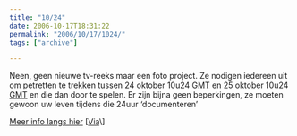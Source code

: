 ```yaml
---
title: "10/24"
date: 2006-10-17T18:31:22
permalink: "2006/10/17/1024/"
tags: ["archive"]

---
```

Neen, geen nieuwe tv-reeks maar een foto project. Ze nodigen iedereen uit om petretten te trekken tussen 24 oktober 10u24 [GMT](http://wwp.greenwichmeantime.com/ "http://wwp.greenwichmeantime.com/") en 25 oktober 10u24 [GMT](http://wwp.greenwichmeantime.com/ "http://wwp.greenwichmeantime.com/") en die dan door te spelen. Er zijn bijna geen beperkingen, ze moeten gewoon uw leven tijdens die 24uur ‘documenteren’

[Meer info langs hier](http://www.wrkshy.net/1024/1024.htm "http://www.wrkshy.net/1024/1024.htm") \[[Via](http://www.lomography.com/blog/?id=278&referer=blog "http://www.lomography.com/blog/?id=278&referer=blog")\]
